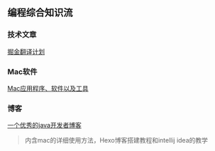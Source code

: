 ## 编程综合知识流

### 技术文章

[掘金翻译计划](https://github.com/xitu/gold-miner)



### Mac软件

[Mac应用程序、软件以及工具](https://github.com/jaywcjlove/awesome-mac)



### 博客

[一个优秀的java开发者博客](http://code.youmeek.com/)

> 内含mac的详细使用方法，Hexo博客搭建教程和intellij idea的教学